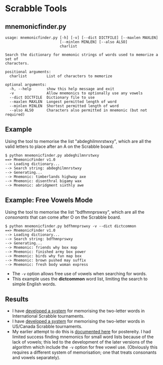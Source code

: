 Scrabble Tools
==============

mnemonicfinder.py
------------------
    usage: mnemonicfinder.py [-h] [-v] [--dict DICTFILE] [--maxlen MAXLEN]
                             [--minlen MINLEN] [--also ALSO]
                             charlist

    Search the dictionary for mnemonic strings of words used to memorize a set of
    characters.

    positional arguments:
      charlist         List of characters to memorize

    optional arguments:
      -h, --help       show this help message and exit
      -v               Allow mnemonics to optionally use any vowels
      --dict DICTFILE  Dictionary file to use
      --maxlen MAXLEN  Longest permitted length of word
      --minlen MINLEN  Shortest permitted length of word
      --also ALSO      Characters also permitted in mnemonic (but not required)

Example
-------
Using the tool to memorise the list "abdeghilmnrstwxy", which are all the valid letters to place after an A on the Scrabble board.

    $ python mnemonicfinder.py abdeghilmnrstwxy
    ==> MnemonicFinder v1.0
    --> Loading dictionary...
    --> Search string: abdeghilmnrstwxy
    --> Generating...
    --> Mnemonic: timberlands highway axe
    --> Mnemonic: disenthral bigamy wax
    --> Mnemonic: abridgment sixthly awe

Example: Free Vowels Mode
-------------------------
Using the tool to memorise the list "bdfhmnprswxy", which are all the *consonants* that can come after O on the Scrabble board. 

    $ python mnemonicfinder.py bdfhmnprswxy -v --dict dictcommon
    ==> MnemonicFinder v1.0
    --> Loading dictionary...
    --> Search string: bdfhmnprswxy
    --> Generating...
    --> Mnemonic: friends why box map
    --> Mnemonic: finished army box power
    --> Mnemonic: birds why fun map box
    --> Mnemonic: brown pushed may suffix
    --> Mnemonic: fresh body woman express

 * The `-v` option allows free use of vowels when searching for words.
 * This example uses the **dictcommon** word list, limiting the search to simple English words.

Results
-------

 * I have [developed a system](https://gist.github.com/3141231) for memorising the two-letter words in International Scrabble tournaments.
 * I have [developed a system](https://gist.github.com/3141380) for memorising the two-letter words in US/Canada Scrabble tournaments.
 * My earlier attempt to do this is [documented here](https://gist.github.com/3137931) for postereity. I had limited success finding mnemonics for small word lists because of the lack of vowels; this led to the development of the later versions of the algorithm which include the `-v` option for free vowel use. (Obviously this requires a different system of memorisation; one that treats consonants and vowels separately).


